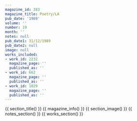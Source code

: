 ```yaml
---
magazine_id: 383
magazine_title: Poetry/LA
pub_date: '1989'
volume: ''
number: 19
month: ''
notes: null
pub_date1: 31/12/1989
pub_date2: null
image: null
works_included:
- work_id: 2232
  magazine_page: ''
  published_as: ''
- work_id: 662
  magazine_page: ''
  published_as: ''
- work_id: 1029
  magazine_page: ''
  published_as: ''
---
```


{{ section_title() }}
{{ magazine_info() }}
{{ section_image() }}
{{ notes_section() }}
{{ works_section() }}
